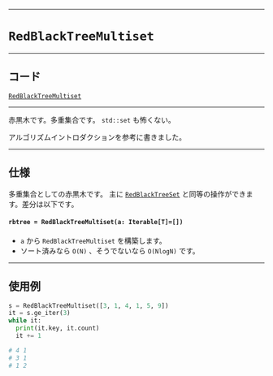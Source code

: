 _____

# `RedBlackTreeMultiset`

_____

## コード

[`RedBlackTreeMultiset`](https://github.com/titan-23/Library_py/blob/main/DataStructures/RedBlackTree/RedBlackTreeMultiset.py)
<!-- code=https://github.com/titan-23/Library_py/blob/main/DataStructures\RedBlackTree\RedBlackTreeMultiset.py -->

_____

赤黒木です。多重集合です。 `std::set` も怖くない。

アルゴリズムイントロダクションを参考に書きました。

_____

## 仕様

多重集合としての赤黒木です。 主に [`RedBlackTreeSet`](RedBlackTreeSet.md) と同等の操作ができます。差分は以下です。

#### `rbtree = RedBlackTreeMultiset(a: Iterable[T]=[])`
- `a` から `RedBlackTreeMultiset` を構築します。
- ソート済みなら `O(N)` 、そうでないなら `O(NlogN)` です。

_____

## 使用例

```python
s = RedBlackTreeMultiset([3, 1, 4, 1, 5, 9])
it = s.ge_iter(3)
while it:
  print(it.key, it.count)
  it += 1

# 4 1
# 3 1
# 1 2
```
